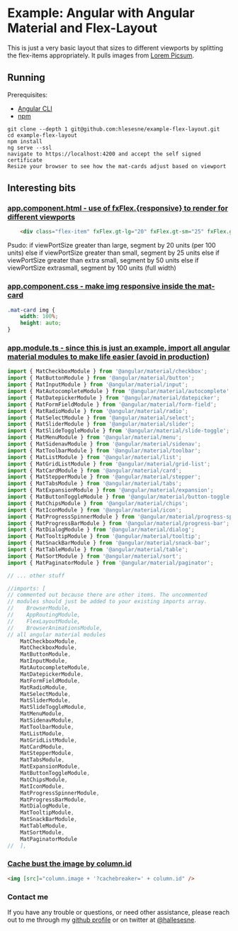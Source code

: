 # Example: Angular with Angular Material and Flex-Layout

This is just a very basic layout that sizes to different viewports by splitting the flex-items appropriately. It pulls images from [Lorem Picsum](https://picsum.photos/).

## Running

Prerequisites:
- [Angular CLI](https://cli.angular.io/)
- [npm](https://www.npmjs.com/get-npm)

```
git clone --depth 1 git@github.com:hlesesne/example-flex-layout.git
cd example-flex-layout
npm install
ng serve --ssl
navigate to https://localhost:4200 and accept the self signed certificate
Resize your browser to see how the mat-cards adjust based on viewport
```

## Interesting bits

### [app.component.html - use of fxFlex.{responsive} to render for different viewports](https://github.com/hlesesne/example-flex-layout/blob/master/src/app/app.component.html#L3)

```html
    <div class="flex-item" fxFlex.gt-lg="20" fxFlex.gt-sm="25" fxFlex.gt-xs="50" fxFlex.xs="100">
```
Psudo:
    if viewPortSize greater than large, segment by 20 units (per 100 units)
    else if viewPortSize greater than small, segment by 25 units
    else if viewPortSize greater than extra small, segment by 50 units
    else if viewPortSize extrasmall, segment by 100 units (full width)    

### [app.component.css - make img responsive inside the mat-card](https://github.com/hlesesne/example-flex-layout/blob/master/src/app/app.component.css#L28)

```css
.mat-card img {
    width: 100%;
    height: auto;
}
```

### [app.module.ts - since this is just an example, import all angular material modules to make life easier (avoid in production)]()

```typescript
import { MatCheckboxModule } from '@angular/material/checkbox';
import { MatButtonModule } from '@angular/material/button';
import { MatInputModule } from '@angular/material/input';
import { MatAutocompleteModule } from '@angular/material/autocomplete';
import { MatDatepickerModule } from '@angular/material/datepicker';
import { MatFormFieldModule } from '@angular/material/form-field';
import { MatRadioModule } from '@angular/material/radio';
import { MatSelectModule } from '@angular/material/select';
import { MatSliderModule } from '@angular/material/slider';
import { MatSlideToggleModule } from '@angular/material/slide-toggle';
import { MatMenuModule } from '@angular/material/menu';
import { MatSidenavModule } from '@angular/material/sidenav';
import { MatToolbarModule } from '@angular/material/toolbar';
import { MatListModule } from '@angular/material/list';
import { MatGridListModule } from '@angular/material/grid-list';
import { MatCardModule } from '@angular/material/card';
import { MatStepperModule } from '@angular/material/stepper';
import { MatTabsModule } from '@angular/material/tabs';
import { MatExpansionModule } from '@angular/material/expansion';
import { MatButtonToggleModule } from '@angular/material/button-toggle';
import { MatChipsModule } from '@angular/material/chips';
import { MatIconModule } from '@angular/material/icon';
import { MatProgressSpinnerModule } from '@angular/material/progress-spinner';
import { MatProgressBarModule } from '@angular/material/progress-bar';
import { MatDialogModule } from '@angular/material/dialog';
import { MatTooltipModule } from '@angular/material/tooltip';
import { MatSnackBarModule } from '@angular/material/snack-bar';
import { MatTableModule } from '@angular/material/table';
import { MatSortModule } from '@angular/material/sort';
import { MatPaginatorModule } from '@angular/material/paginator';

// ... other stuff

//imports: [ 
// commented out because there are other items. The uncommented
// modules should just be added to your existing imports array.
//    BrowserModule,
//    AppRoutingModule,
//    FlexLayoutModule,
//    BrowserAnimationsModule,
// all angular material modules
    MatCheckboxModule,
    MatCheckboxModule,
    MatButtonModule,
    MatInputModule,
    MatAutocompleteModule,
    MatDatepickerModule,
    MatFormFieldModule,
    MatRadioModule,
    MatSelectModule,
    MatSliderModule,
    MatSlideToggleModule,
    MatMenuModule,
    MatSidenavModule,
    MatToolbarModule,
    MatListModule,
    MatGridListModule,
    MatCardModule,
    MatStepperModule,
    MatTabsModule,
    MatExpansionModule,
    MatButtonToggleModule,
    MatChipsModule,
    MatIconModule,
    MatProgressSpinnerModule,
    MatProgressBarModule,
    MatDialogModule,
    MatTooltipModule,
    MatSnackBarModule,
    MatTableModule,
    MatSortModule,
    MatPaginatorModule
//  ],
```

### [Cache bust the image by column.id](https://github.com/hlesesne/example-flex-layout/blob/master/src/app/app.component.html#L10)

```html
<img [src]="column.image + '?cachebreaker=' + column.id" />
```

### Contact me

If you have any trouble or questions, or need other assistance, please reach out to me through my [github profile](https://github.com/hlesesne) or on twitter at [@hallesesne](https://twitter.com/hallesesne).


